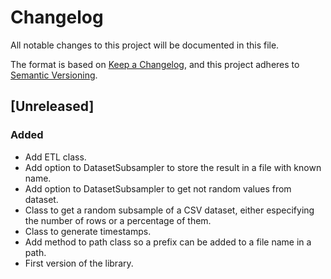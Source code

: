 # Changelog
All notable changes to this project will be documented in this file.

The format is based on [Keep a Changelog](https://keepachangelog.com/en/1.0.0/),
and this project adheres to [Semantic Versioning](https://semver.org/spec/v2.0.0.html).

## [Unreleased]

### Added

- Add ETL class.
- Add option to DatasetSubsampler to store the result in a file with known name.
- Add option to DatasetSubsampler to get not random values from dataset.
- Class to get a random subsample of a CSV dataset, either especifying the number of rows or a percentage of them.
- Class to generate timestamps.
- Add method to path class so a prefix can be added to a file name in a path.
- First version of the library.
